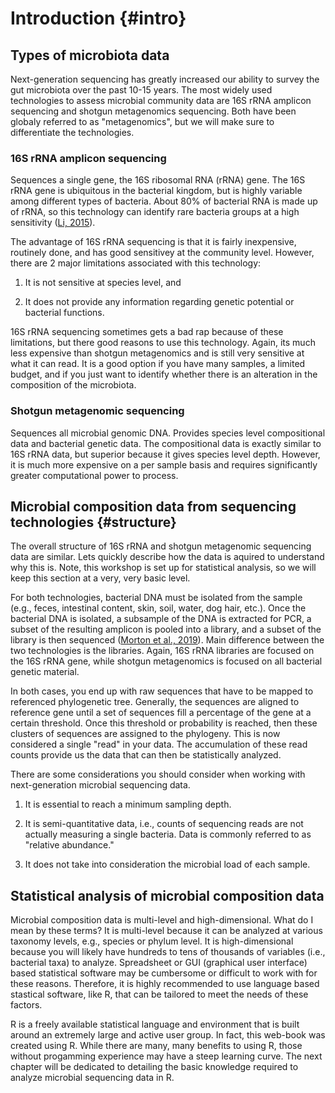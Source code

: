 # Introduction {#intro}

## Types of microbiota data 

Next-generation sequencing has greatly increased our ability to survey the gut microbiota over the past 10-15 years. The most widely used technologies to assess microbial community data are 16S rRNA amplicon sequencing and shotgun metagenomics sequencing.  Both have been globaly referred to as "metagenomics", but we will make sure to differentiate the technologies.

### 16S rRNA amplicon sequencing

Sequences a single gene, the 16S ribosomal RNA (rRNA) gene.  The 16S rRNA gene is ubiquitous in the bacterial kingdom, but is highly variable among different types of bacteria.  About 80% of bacterial RNA is made up of rRNA, so this technology can identify rare bacteria groups at a high sensitivity ([Li, 2015](https://www.annualreviews.org/doi/pdf/10.1146/annurev-statistics-010814-020351)).

The advantage of 16S rRNA sequencing is that it is fairly inexpensive, routinely done, and has good sensitivey at the community level. However, there are 2 major limitations associated with this technology: 

1. It is not sensitive at species level, and 

2. It does not provide any information regarding genetic potential or bacterial functions.

16S rRNA sequencing sometimes gets a bad rap because of these limitations, but there good reasons to use this technology.  Again, its much less expensive than shotgun metagenomics and is still very sensitive at what it can read. It is a good option if you have many samples, a limited budget, and if you just want to identify whether there is an alteration in the composition of the microbiota.  

### Shotgun metagenomic sequencing

Sequences all microbial genomic DNA.  Provides species level compositional data and bacterial genetic data.  The compositional data is exactly similar to 16S rRNA data, but superior because it gives species level depth.  However, it is much more expensive on a per sample basis and requires significantly greater computational power to process.  

## Microbial composition data from sequencing technologies {#structure}

The overall structure of 16S rRNA and shotgun metagenomic sequencing data are similar. Lets quickly describe how the data is aquired to understand why this is.  Note, this workshop is set up for statistical analysis, so we will keep this section at a very, very basic level.

For both technologies, bacterial DNA must be isolated from the sample (e.g., feces, intestinal content, skin, soil, water, dog hair, etc.).  Once the bacterial DNA is isolated, a subsample of the DNA is extracted for PCR, a subset of the resulting amplicon is pooled into a library, and a subset of the library is then sequenced ([Morton et al., 2019](https://www.nature.com/articles/s41467-019-10656-5)). Main difference between the two technologies is the libraries.  Again, 16S rRNA libraries are focused on the 16S rRNA gene, while shotgun metagenomics is focused on all bacterial genetic material.  

In both cases, you end up with raw sequences that have to be mapped to referenced phylogenetic tree.  Generally, the sequences are aligned to reference gene until a set of sequences fill a percentage of the gene at a certain threshold.  Once this threshold or probability is reached, then these clusters of sequences are assigned to the phylogeny.  This is now considered a single "read" in your data.  The accumulation of these read counts provide us the data that can then be statistically analyzed.

There are some considerations you should consider when working with next-generation microbial sequencing data.  

1. It is essential to reach a minimum sampling depth.

2. It is semi-quantitative data, i.e., counts of sequencing reads are not actually measuring a single bacteria.  Data is commonly referred to as "relative abundance."

3. It does not take into consideration the microbial load of each sample.  

## Statistical analysis of microbial composition data

Microbial composition data is multi-level and high-dimensional. What do I mean by these terms?  It is multi-level because it can be analyzed at various taxonomy levels, e.g., species or phylum level.  It is high-dimensional because you will likely have hundreds to tens of thousands of variables (i.e., bacterial taxa) to analyze.  Spreadsheet or GUI (graphical user interface) based statistical software may be cumbersome or difficult to work with for these reasons.  Therefore, it is highly recommended to use language based stastical software, like R, that can be tailored to meet the needs of these factors. 

R is a freely available statistical language and environment that is built around an extremely large and active user group.  In fact, this web-book was created using R.  While there are many, many benefits to using R, those without progamming experience may have a steep learning curve.  The next chapter will be dedicated to detailing the basic knowledge required to analyze microbial sequencing data in R.

